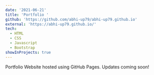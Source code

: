 ```yaml
---
date: '2021-06-21'
title: 'Portfolio '
github: 'https://github.com/abhi-up79/abhi-up79.github.io'
external: 'https://abhi-up79.github.io/'
tech:
  - HTML
  - CSS
  - Javascript
  - Bootstrap
showInProjects: true
---
```


Portfolio Website hosted using GitHub Pages. Updates coming soon!
